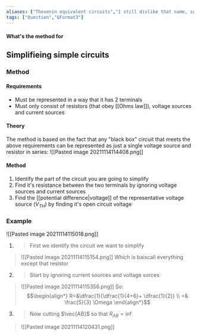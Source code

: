 ```yaml
---
aliases: ["Thevenin equivalent circuits","I still dislike that name, so he dons't be to be the file name","Thevinins theorem"]
tags: ["Question","QFormat3"]
---
```


#### What's the method for
## Simplifieing simple circuits
### Method
#### Requirements
- Must be represented in a way that it has 2 terminals
- Must only consist of resistors (that obey [[Ohms law]]), voltage sources and current sources

#### Theory
The method is based on the fact that any "black box" circuit that meets the above requirements can be represented as just a single voltage source and resistor in series:
![[Pasted image 20211114114408.png]]

#### Method
1) Identify the part of the circuit you are going to simplify
2) Find it's resistance between the two terminals by ignoring voltage sources and current sources
3) Find the [[potential difference|voltage]] of the representative voltage source ($V_{TH}$) by finding it's open circuit voltage

### Example
 ![[Pasted image 20211114115018.png]]
 
 1) > First we identify the circuit we want to simplify
 > ![[Pasted image 20211114115154.png]]
> Which is baiscall everything except that resistor

2) > Start by ignoring current sources and voltage sorces 
> ![[Pasted image 20211114115356.png]]
> So: 
> $$\begin{align*}
R=&\dfrac{1}{\dfrac{1}{4+6}+ \dfrac{1}{2}}  \\
=& \frac{5}{3} \Omega
\end{align*}$$

3) > Now cutting $\vec{AB}$ so that $R_{AB} = \inf$
> ![[Pasted image 20211114120431.png]] 
> 